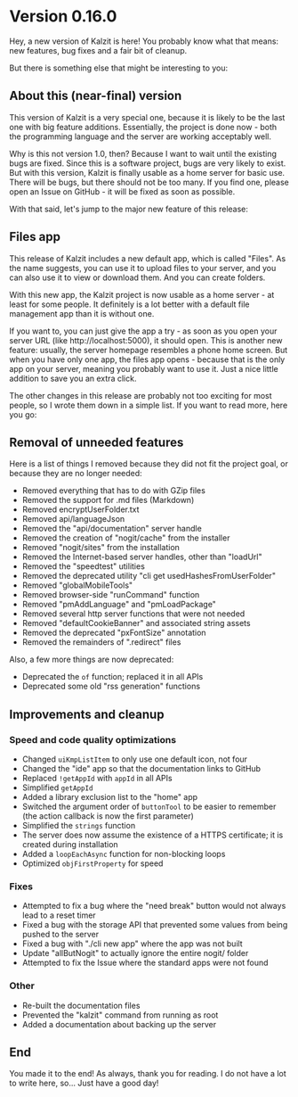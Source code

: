 # Version 0.16.0

Hey, a new version of Kalzit is here! You probably know what that means: new features, bug fixes and a fair bit of cleanup.

But there is something else that might be interesting to you:

## About this (near-final) version

This version of Kalzit is a very special one, because it is likely to be the last one with big feature additions. Essentially, the project is done now - both the programming language and the server are working acceptably well.

Why is this not version 1.0, then? Because I want to wait until the existing bugs are fixed. Since this is a software project, bugs are very likely to exist. But with this version, Kalzit is finally usable as a home server for basic use. There will be bugs, but there should not be too many. If you find one, please open an Issue on GitHub - it will be fixed as soon as possible.

With that said, let's jump to the major new feature of this release:

## Files app

This release of Kalzit includes a new default app, which is called "Files". As the name suggests, you can use it to upload files to your server, and you can also use it to view or download them. And you can create folders.

With this new app, the Kalzit project is now usable as a home server - at least for some people. It definitely is a lot better with a default file management app than it is without one.

If you want to, you can just give the app a try - as soon as you open your server URL (like http://localhost:5000), it should open. This is another new feature: usually, the server homepage resembles a phone home screen. But when you have only one app, the files app opens - because that is the only app on your server, meaning you probably want to use it. Just a nice little addition to save you an extra click.

The other changes in this release are probably not too exciting for most people, so I wrote them down in a simple list. If you want to read more, here you go:

## Removal of unneeded features

Here is a list of things I removed because they did not fit the project goal, or because they are no longer needed:

* Removed everything that has to do with GZip files
* Removed the support for .md files (Markdown)
* Removed encryptUserFolder.txt
* Removed api/languageJson
* Removed the "api/documentation" server handle
* Removed the creation of "nogit/cache" from the installer
* Removed "nogit/sites" from the installation
* Removed the Internet-based server handles, other than "loadUrl"
* Removed the "speedtest" utilities
* Removed the deprecated utility "cli get usedHashesFromUserFolder"
* Removed "globalMobileTools"
* Removed browser-side "runCommand" function
* Removed "pmAddLanguage" and "pmLoadPackage"
* Removed several http server functions that were not needed
* Removed "defaultCookieBanner" and associated string assets
* Removed the deprecated "pxFontSize" annotation
* Removed the remainders of ".redirect" files



Also, a few more things are now deprecated:

* Deprecated the `of` function; replaced it in all APIs
* Deprecated some old "rss generation" functions

## Improvements and cleanup

### Speed and code quality optimizations
* Changed `uiKmpListItem` to only use one default icon, not four
* Changed the "ide" app so that the documentation links to GitHub
* Replaced `!getAppId` with `appId` in all APIs
* Simplified `getAppId`
* Added a library exclusion list to the "home" app
* Switched the argument order of `buttonTool` to be easier to remember (the action callback is now the first parameter)
* Simplified the `strings` function
* The server does now assume the existence of a HTTPS certificate; it is created during installation
* Added a `loopEachAsync` function for non-blocking loops
* Optimized `objFirstProperty` for speed

### Fixes
* Attempted to fix a bug where the "need break" button would not always lead to a reset timer
* Fixed a bug with the storage API that prevented some values from being pushed to the server
* Fixed a bug with "./cli new app" where the app was not built
* Update "allButNogit" to actually ignore the entire nogit/ folder
* Attempted to fix the Issue where the standard apps were not found

### Other

* Re-built the documentation files
* Prevented the "kalzit" command from running as root
* Added a documentation about backing up the server

## End

You made it to the end! As always, thank you for reading. I do not have a lot to write here, so... Just have a good day!
